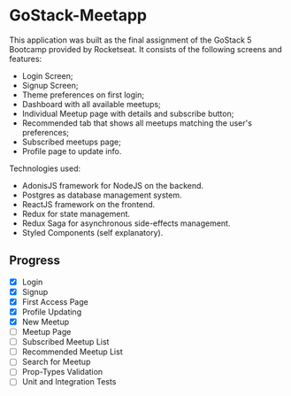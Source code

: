# GoStack-Meetapp

This application was built as the final assignment of the GoStack 5 Bootcamp provided by Rocketseat. It consists of the following screens and features:

* Login Screen;
* Signup Screen;
* Theme preferences on first login;
* Dashboard with all available meetups;
* Individual Meetup page with details and subscribe button;
* Recommended tab that shows all meetups matching the user's preferences;
* Subscribed meetups page;
* Profile page to update info.

Technologies used: 
* AdonisJS framework for NodeJS on the backend.
* Postgres as database management system.
* ReactJS framework on the frontend.
* Redux for state management.
* Redux Saga for asynchronous side-effects management.
* Styled Components (self explanatory).

## Progress
- [x] Login
- [x] Signup
- [x] First Access Page
- [x] Profile Updating
- [x] New Meetup
- [ ] Meetup Page
- [ ] Subscribed Meetup List
- [ ] Recommended Meetup List
- [ ] Search for Meetup
- [ ] Prop-Types Validation
- [ ] Unit and Integration Tests
